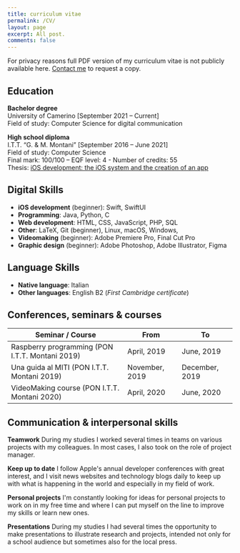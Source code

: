 ```yaml
---
title: curriculum vitae
permalink: /CV/
layout: page
excerpt: All post.
comments: false
---
```


For privacy reasons full PDF version of my curriculum vitae is not publicly available here. [Contact me]({{site.url}}) to request a copy.

## Education

**Bachelor degree**<br>
University of Camerino [September 2021 – Current]<br>
Field of study: Computer Science for digital communication<br>

**High school diploma**<br>
I.T.T. “G. & M. Montani”  [September 2016 – June 2021]<br>
Field of study: Computer Science<br>
Final mark: 100/100 – EQF level: 4 - Number of credits: 55<br>
Thesis: [iOS development: the iOS system and the creation of an app](https://drive.google.com/file/d/197nPT6MwFeuIL1SBIBO4gKgBvfjlFrwj/view?usp=sharing)

## Digital Skills
- **iOS development** (beginner): Swift, SwiftUI
- **Programming**: Java, Python, C
- **Web development**: HTML, CSS, JavaScript, PHP, SQL
- **Other**: LaTeX, Git (beginner), Linux, macOS, Windows, 
- **Videomaking** (beginner): Adobe Premiere Pro, Final Cut Pro
- **Graphic design** (beginner): Adobe Photoshop, Adobe Illustrator, Figma

## Language Skills
- **Native language**: Italian
- **Other languages**: English B2 (*First Cambridge certificate*)

## Conferences, seminars & courses

| **Seminar / Course**                            | **From**       | **To**         |
|-------------------------------------------------|----------------|----------------|
| Raspberry programming (PON I.T.T. Montani 2019) | April, 2019    | June, 2019     |
| Una guida al MITI (PON I.T.T. Montani 2019)     | November, 2019 | December, 2019 |
| VideoMaking course (PON I.T.T. Montani 2020)    | April, 2020    | June, 2020     |

## Communication & interpersonal skills
**Teamwork** During my studies I worked several times in teams on various projects with my colleagues. In most cases, I also took on the role of project manager.

**Keep up to date** I follow Apple's annual developer conferences with great interest, and I visit news websites and technology blogs daily to keep up with what is happening in the world and especially in my field of work.

**Personal projects** I'm constantly looking for ideas for personal projects to work on in my free time and where I can put myself on the line to improve my skills or learn new ones.

**Presentations** During my studies I had several times the opportunity to make presentations to illustrate research and projects, intended not only for a school audience but sometimes also for the local press.